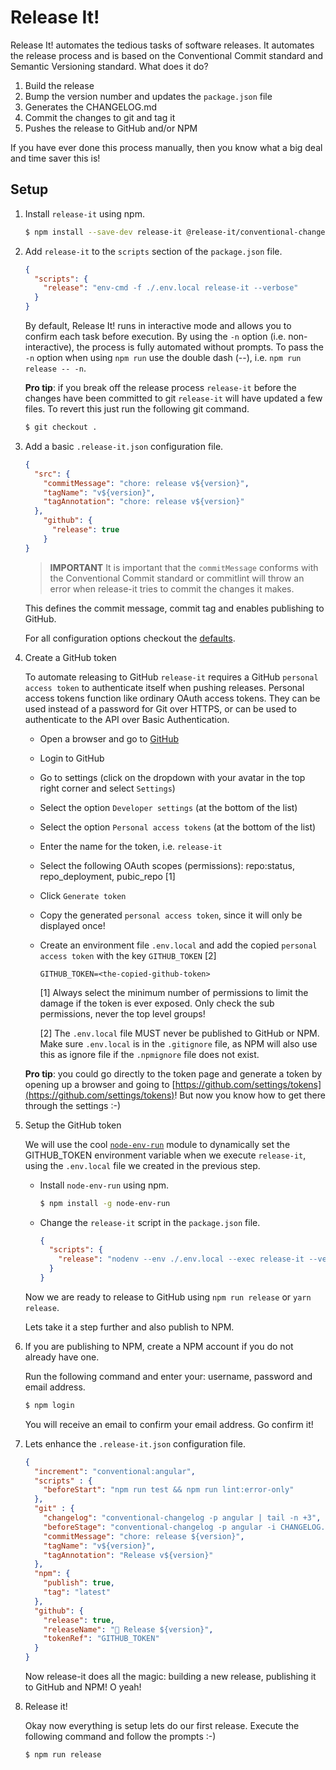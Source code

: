 # Release It!

Release It! automates the tedious tasks of software releases. It automates the release process and is based on the Conventional Commit standard and Semantic Versioning standard. What does it do?

1. Build the release
2. Bump the version number and updates the `package.json` file
3. Generates the CHANGELOG.md
4. Commit the changes to git and tag it
5. Pushes the release to GitHub and/or NPM

If you have ever done this process manually, then you know what a big deal and time saver this is!

## Setup

1. Install `release-it` using npm.

    ```bash
    $ npm install --save-dev release-it @release-it/conventional-changelog
    ```

2. Add `release-it` to the `scripts` section of the `package.json` file.

    ```json
    {
      "scripts": {
        "release": "env-cmd -f ./.env.local release-it --verbose"
      }
    }
    ```

    By default, Release It! runs in interactive mode and allows you to confirm each task before execution. By using the `-n` option (i.e. non-interactive), the process is fully automated without prompts. To pass the `-n` option when using `npm run` use the double dash (--), i.e. `npm run release -- -n`.

    **Pro tip**: if you break off the release process `release-it` before the changes have been committed to git `release-it` will have updated a few files. To revert this just run the following git command.

    ```bash
    $ git checkout .
    ```

3. Add a basic `.release-it.json` configuration file.

    ```json
    {
      "src": {
        "commitMessage": "chore: release v${version}",
        "tagName": "v${version}",
        "tagAnnotation": "chore: release v${version}"
      },
        "github": {
          "release": true
        }
    }
    ```

    > **IMPORTANT** It is important that the `commitMessage` conforms with the Conventional Commit standard or commitlint will throw an error when release-it tries to commit the changes it makes.

    This defines the commit message, commit tag and enables publishing to GitHub.

    For all configuration options checkout the [defaults](https://github.com/webpro/release-it/blob/master/conf/release-it.json).

4. Create a GitHub token

    To automate releasing to GitHub `release-it` requires a GitHub `personal access token` to authenticate itself when pushing releases. Personal access tokens function like ordinary OAuth access tokens. They can be used instead of a password for Git over HTTPS, or can be used to authenticate to the API over Basic Authentication.

    - Open a browser and go to [GitHub](https://github.com)
    - Login to GitHub
    - Go to settings (click on the dropdown with your avatar in the top right corner and select `Settings`)
    - Select the option `Developer settings` (at the bottom of the list)
    - Select the option `Personal access tokens` (at the bottom of the list)
    - Enter the name for the token, i.e. `release-it`
    - Select the following OAuth scopes (permissions): repo:status, repo_deployment, pubic_repo [1]
    - Click `Generate token`
    - Copy the generated `personal access token`, since it will only be displayed once!
    - Create an environment file `.env.local` and add the copied `personal access token` with the key `GITHUB_TOKEN` [2]

        ```
        GITHUB_TOKEN=<the-copied-github-token>
        ```

        [1] Always select the minimum number of permissions to limit the damage if the token is ever exposed. Only check the sub permissions, never the top level groups!

        [2] The `.env.local` file MUST never be published to GitHub or NPM. Make sure `.env.local` is in the `.gitignore` file, as NPM will also use this as ignore file if the `.npmignore` file does not exist.

    **Pro tip**: you could go directly to the token page and generate a token by opening up a browser and going to [https://github.com/settings/tokens](https://github.com/settings/tokens)! But now you know how to get there through the settings :-)

5. Setup the GitHub token

    We will use the cool [`node-env-run`](https://www.npmjs.com/package/node-env-run) module to dynamically set the GITHUB_TOKEN environment variable when we execute `release-it`, using the `.env.local` file we created in the previous step.

    - Install `node-env-run` using npm.

        ```bash
        $ npm install -g node-env-run
        ```

    - Change the `release-it` script in the `package.json` file.

        ```json
        {
          "scripts": {
            "release": "nodenv --env ./.env.local --exec release-it --verbose"
          }
        }
        ```

    Now we are ready to release to GitHub using `npm run release` or `yarn release`.

    Lets take it a step further and also publish to NPM.

6. If you are publishing to NPM, create a NPM account if you do not already have one.

    Run the following command and enter your: username, password and email address.

    ```bash
    $ npm login
    ```

    You will receive an email to confirm your email address. Go confirm it!

7. Lets enhance the `.release-it.json` configuration file.

    ```json
    {
      "increment": "conventional:angular",
      "scripts" : {
        "beforeStart": "npm run test && npm run lint:error-only"
      },
      "git" : {
        "changelog": "conventional-changelog -p angular | tail -n +3",
        "beforeStage": "conventional-changelog -p angular -i CHANGELOG.md -s",
        "commitMessage": "chore: release ${version}",
        "tagName": "v${version}",
        "tagAnnotation": "Release v${version}"
      },
      "npm": {
        "publish": true,
        "tag": "latest"
      },
      "github": {
        "release": true,
        "releaseName": "🚀 Release ${version}",
        "tokenRef": "GITHUB_TOKEN"
      }
    }
    ```

    Now release-it does all the magic: building a new release, publishing it to GitHub and NPM! O yeah!

8. Release it!

    Okay now everything is setup lets do our first release. Execute the following command and follow the prompts :-)

    ```bash
    $ npm run release
    ```
